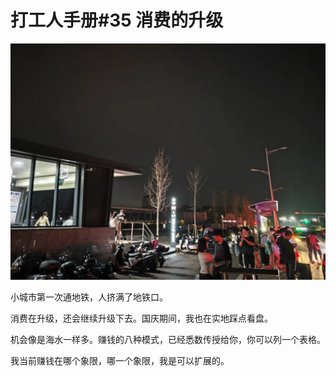 # 打工人手册#35 消费的升级

 ![](img/627ac667-5f32-4db0-9d8b-47c39dd644ba.jpg)
 
小城市第一次通地铁，人挤满了地铁口。

消费在升级，还会继续升级下去。国庆期间，我也在实地踩点看盘。

机会像是海水一样多。赚钱的八种模式，已经悉数传授给你，你可以列一个表格。

我当前赚钱在哪个象限，哪一个象限，我是可以扩展的。
